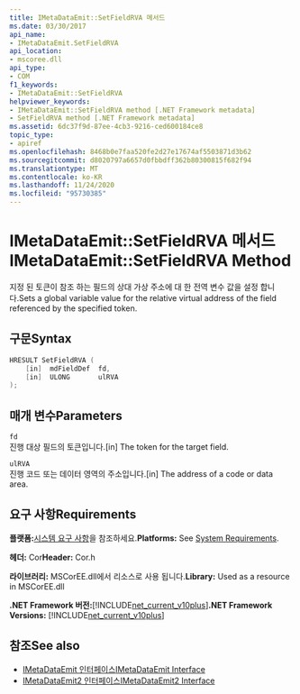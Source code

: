 ```yaml
---
title: IMetaDataEmit::SetFieldRVA 메서드
ms.date: 03/30/2017
api_name:
- IMetaDataEmit.SetFieldRVA
api_location:
- mscoree.dll
api_type:
- COM
f1_keywords:
- IMetaDataEmit::SetFieldRVA
helpviewer_keywords:
- IMetaDataEmit::SetFieldRVA method [.NET Framework metadata]
- SetFieldRVA method [.NET Framework metadata]
ms.assetid: 6dc37f9d-87ee-4cb3-9216-ced600184ce8
topic_type:
- apiref
ms.openlocfilehash: 8468b0e7faa520fe2d27e17674af5503871d3b62
ms.sourcegitcommit: d8020797a6657d0fbbdff362b80300815f682f94
ms.translationtype: MT
ms.contentlocale: ko-KR
ms.lasthandoff: 11/24/2020
ms.locfileid: "95730385"
---
```

# <a name="imetadataemitsetfieldrva-method"></a><span data-ttu-id="3e196-102">IMetaDataEmit::SetFieldRVA 메서드</span><span class="sxs-lookup"><span data-stu-id="3e196-102">IMetaDataEmit::SetFieldRVA Method</span></span>

<span data-ttu-id="3e196-103">지정 된 토큰이 참조 하는 필드의 상대 가상 주소에 대 한 전역 변수 값을 설정 합니다.</span><span class="sxs-lookup"><span data-stu-id="3e196-103">Sets a global variable value for the relative virtual address of the field referenced by the specified token.</span></span>  
  
## <a name="syntax"></a><span data-ttu-id="3e196-104">구문</span><span class="sxs-lookup"><span data-stu-id="3e196-104">Syntax</span></span>  
  
```cpp  
HRESULT SetFieldRVA (
    [in]  mdFieldDef  fd,
    [in]  ULONG       ulRVA
);  
```  
  
## <a name="parameters"></a><span data-ttu-id="3e196-105">매개 변수</span><span class="sxs-lookup"><span data-stu-id="3e196-105">Parameters</span></span>  

 `fd`  
 <span data-ttu-id="3e196-106">진행 대상 필드의 토큰입니다.</span><span class="sxs-lookup"><span data-stu-id="3e196-106">[in] The token for the target field.</span></span>  
  
 `ulRVA`  
 <span data-ttu-id="3e196-107">진행 코드 또는 데이터 영역의 주소입니다.</span><span class="sxs-lookup"><span data-stu-id="3e196-107">[in] The address of a code or data area.</span></span>  
  
## <a name="requirements"></a><span data-ttu-id="3e196-108">요구 사항</span><span class="sxs-lookup"><span data-stu-id="3e196-108">Requirements</span></span>  

 <span data-ttu-id="3e196-109">**플랫폼:**[시스템 요구 사항](../../get-started/system-requirements.md)을 참조하세요.</span><span class="sxs-lookup"><span data-stu-id="3e196-109">**Platforms:** See [System Requirements](../../get-started/system-requirements.md).</span></span>  
  
 <span data-ttu-id="3e196-110">**헤더:** Cor</span><span class="sxs-lookup"><span data-stu-id="3e196-110">**Header:** Cor.h</span></span>  
  
 <span data-ttu-id="3e196-111">**라이브러리:** MSCorEE.dll에서 리소스로 사용 됩니다.</span><span class="sxs-lookup"><span data-stu-id="3e196-111">**Library:** Used as a resource in MSCorEE.dll</span></span>  
  
 <span data-ttu-id="3e196-112">**.NET Framework 버전:**[!INCLUDE[net_current_v10plus](../../../../includes/net-current-v10plus-md.md)]</span><span class="sxs-lookup"><span data-stu-id="3e196-112">**.NET Framework Versions:** [!INCLUDE[net_current_v10plus](../../../../includes/net-current-v10plus-md.md)]</span></span>  
  
## <a name="see-also"></a><span data-ttu-id="3e196-113">참조</span><span class="sxs-lookup"><span data-stu-id="3e196-113">See also</span></span>

- [<span data-ttu-id="3e196-114">IMetaDataEmit 인터페이스</span><span class="sxs-lookup"><span data-stu-id="3e196-114">IMetaDataEmit Interface</span></span>](imetadataemit-interface.md)
- [<span data-ttu-id="3e196-115">IMetaDataEmit2 인터페이스</span><span class="sxs-lookup"><span data-stu-id="3e196-115">IMetaDataEmit2 Interface</span></span>](imetadataemit2-interface.md)
